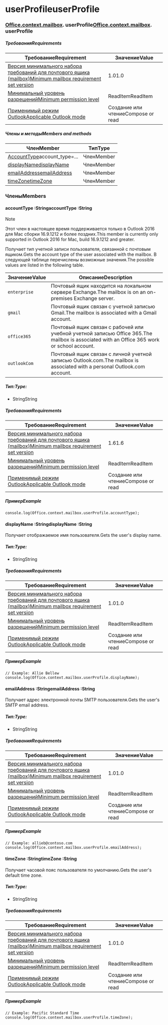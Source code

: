 
# <a name="userprofile"></a><span data-ttu-id="5410d-101">userProfile</span><span class="sxs-lookup"><span data-stu-id="5410d-101">userProfile</span></span>

### <span data-ttu-id="5410d-p101">[Office](Office.md)[.context](Office.context.md)[.mailbox](Office.context.mailbox.md). userProfile</span><span class="sxs-lookup"><span data-stu-id="5410d-p101">[Office](Office.md)[.context](Office.context.md)[.mailbox](Office.context.mailbox.md). userProfile</span></span>

##### <a name="requirements"></a><span data-ttu-id="5410d-104">Требования</span><span class="sxs-lookup"><span data-stu-id="5410d-104">Requirements</span></span>

|<span data-ttu-id="5410d-105">Требование</span><span class="sxs-lookup"><span data-stu-id="5410d-105">Requirement</span></span>| <span data-ttu-id="5410d-106">Значение</span><span class="sxs-lookup"><span data-stu-id="5410d-106">Value</span></span>|
|---|---|
|[<span data-ttu-id="5410d-107">Версия минимального набора требований для почтового ящика (mailbox)</span><span class="sxs-lookup"><span data-stu-id="5410d-107">Minimum mailbox requirement set version</span></span>](/office/dev/add-ins/reference/requirement-sets/outlook-api-requirement-sets)| <span data-ttu-id="5410d-108">1.0</span><span class="sxs-lookup"><span data-stu-id="5410d-108">1.0</span></span>|
|[<span data-ttu-id="5410d-109">Минимальный уровень разрешений</span><span class="sxs-lookup"><span data-stu-id="5410d-109">Minimum permission level</span></span>](https://docs.microsoft.com/outlook/add-ins/understanding-outlook-add-in-permissions)| <span data-ttu-id="5410d-110">ReadItem</span><span class="sxs-lookup"><span data-stu-id="5410d-110">ReadItem</span></span>|
|[<span data-ttu-id="5410d-111">Применимый режим Outlook</span><span class="sxs-lookup"><span data-stu-id="5410d-111">Applicable Outlook mode</span></span>](https://docs.microsoft.com/outlook/add-ins/#extension-points)| <span data-ttu-id="5410d-112">Создание или чтение</span><span class="sxs-lookup"><span data-stu-id="5410d-112">Compose or read</span></span>|

##### <a name="members-and-methods"></a><span data-ttu-id="5410d-113">Члены и методы</span><span class="sxs-lookup"><span data-stu-id="5410d-113">Members and methods</span></span>

| <span data-ttu-id="5410d-114">Член</span><span class="sxs-lookup"><span data-stu-id="5410d-114">Member</span></span> | <span data-ttu-id="5410d-115">Тип</span><span class="sxs-lookup"><span data-stu-id="5410d-115">Type</span></span> |
|--------|------|
| <span data-ttu-id="5410d-116">[AccountType](#accounttype-string)</span><span class="sxs-lookup"><span data-stu-id="5410d-116">[](#accounttype-string)account_type=...</span></span> | <span data-ttu-id="5410d-117">Член</span><span class="sxs-lookup"><span data-stu-id="5410d-117">Member</span></span> |
| [<span data-ttu-id="5410d-118">displayName</span><span class="sxs-lookup"><span data-stu-id="5410d-118">displayName</span></span>](#displayname-string) | <span data-ttu-id="5410d-119">Член</span><span class="sxs-lookup"><span data-stu-id="5410d-119">Member</span></span> |
| [<span data-ttu-id="5410d-120">emailAddress</span><span class="sxs-lookup"><span data-stu-id="5410d-120">emailAddress</span></span>](#emailaddress-string) | <span data-ttu-id="5410d-121">Член</span><span class="sxs-lookup"><span data-stu-id="5410d-121">Member</span></span> |
| [<span data-ttu-id="5410d-122">timeZone</span><span class="sxs-lookup"><span data-stu-id="5410d-122">timeZone</span></span>](#timezone-string) | <span data-ttu-id="5410d-123">Член</span><span class="sxs-lookup"><span data-stu-id="5410d-123">Member</span></span> |

### <a name="members"></a><span data-ttu-id="5410d-124">Члены</span><span class="sxs-lookup"><span data-stu-id="5410d-124">Members</span></span>

####  <a name="accounttype-string"></a><span data-ttu-id="5410d-125">accountType :String</span><span class="sxs-lookup"><span data-stu-id="5410d-125">accountType :String</span></span>

> [!NOTE]
> <span data-ttu-id="5410d-126">Этот член в настоящее время поддерживается только в Outlook 2016 для Mac сборки 16.9.1212 и более поздних.</span><span class="sxs-lookup"><span data-stu-id="5410d-126">This member is currently only supported in Outlook 2016 for Mac, build 16.9.1212 and greater.</span></span>

<span data-ttu-id="5410d-127">Получает тип учетной записи пользователя, связанной с почтовым ящиком.</span><span class="sxs-lookup"><span data-stu-id="5410d-127">Gets the account type of the user associated with the mailbox.</span></span> <span data-ttu-id="5410d-128">В следующей таблице перечислены возможные значения.</span><span class="sxs-lookup"><span data-stu-id="5410d-128">The possible values are listed in the following table.</span></span>

| <span data-ttu-id="5410d-129">Значение</span><span class="sxs-lookup"><span data-stu-id="5410d-129">Value</span></span> | <span data-ttu-id="5410d-130">Описание</span><span class="sxs-lookup"><span data-stu-id="5410d-130">Description</span></span> |
|-------|-------------|
| `enterprise` | <span data-ttu-id="5410d-131">Почтовый ящик находится на локальном сервере Exchange.</span><span class="sxs-lookup"><span data-stu-id="5410d-131">The mailbox is on an on-premises Exchange server.</span></span> |
| `gmail` | <span data-ttu-id="5410d-132">Почтовый ящик связан с учетной записью Gmail.</span><span class="sxs-lookup"><span data-stu-id="5410d-132">The mailbox is associated with a Gmail account.</span></span> |
| `office365` | <span data-ttu-id="5410d-133">Почтовый ящик связан с рабочей или учебной учетной записью Office 365.</span><span class="sxs-lookup"><span data-stu-id="5410d-133">The mailbox is associated with an Office 365 work or school account.</span></span> |
| `outlookCom` | <span data-ttu-id="5410d-134">Почтовый ящик связан с личной учетной записью Outlook.com.</span><span class="sxs-lookup"><span data-stu-id="5410d-134">The mailbox is associated with a personal Outlook.com account.</span></span> |

##### <a name="type"></a><span data-ttu-id="5410d-135">Тип:</span><span class="sxs-lookup"><span data-stu-id="5410d-135">Type:</span></span>

*   <span data-ttu-id="5410d-136">String</span><span class="sxs-lookup"><span data-stu-id="5410d-136">String</span></span>

##### <a name="requirements"></a><span data-ttu-id="5410d-137">Требования</span><span class="sxs-lookup"><span data-stu-id="5410d-137">Requirements</span></span>

|<span data-ttu-id="5410d-138">Требование</span><span class="sxs-lookup"><span data-stu-id="5410d-138">Requirement</span></span>| <span data-ttu-id="5410d-139">Значение</span><span class="sxs-lookup"><span data-stu-id="5410d-139">Value</span></span>|
|---|---|
|[<span data-ttu-id="5410d-140">Версия минимального набора требований для почтового ящика (mailbox)</span><span class="sxs-lookup"><span data-stu-id="5410d-140">Minimum mailbox requirement set version</span></span>](/office/dev/add-ins/reference/requirement-sets/outlook-api-requirement-sets)| <span data-ttu-id="5410d-141">1.6</span><span class="sxs-lookup"><span data-stu-id="5410d-141">1.6</span></span> |
|[<span data-ttu-id="5410d-142">Минимальный уровень разрешений</span><span class="sxs-lookup"><span data-stu-id="5410d-142">Minimum permission level</span></span>](https://docs.microsoft.com/outlook/add-ins/understanding-outlook-add-in-permissions)| <span data-ttu-id="5410d-143">ReadItem</span><span class="sxs-lookup"><span data-stu-id="5410d-143">ReadItem</span></span>|
|[<span data-ttu-id="5410d-144">Применимый режим Outlook</span><span class="sxs-lookup"><span data-stu-id="5410d-144">Applicable Outlook mode</span></span>](https://docs.microsoft.com/outlook/add-ins/#extension-points)| <span data-ttu-id="5410d-145">Создание или чтение</span><span class="sxs-lookup"><span data-stu-id="5410d-145">Compose or read</span></span>|

##### <a name="example"></a><span data-ttu-id="5410d-146">Пример</span><span class="sxs-lookup"><span data-stu-id="5410d-146">Example</span></span>

```
console.log(Office.context.mailbox.userProfile.accountType);
```

####  <a name="displayname-string"></a><span data-ttu-id="5410d-147">displayName :String</span><span class="sxs-lookup"><span data-stu-id="5410d-147">displayName :String</span></span>

<span data-ttu-id="5410d-148">Получает отображаемое имя пользователя.</span><span class="sxs-lookup"><span data-stu-id="5410d-148">Gets the user's display name.</span></span>

##### <a name="type"></a><span data-ttu-id="5410d-149">Тип:</span><span class="sxs-lookup"><span data-stu-id="5410d-149">Type:</span></span>

*   <span data-ttu-id="5410d-150">String</span><span class="sxs-lookup"><span data-stu-id="5410d-150">String</span></span>

##### <a name="requirements"></a><span data-ttu-id="5410d-151">Требования</span><span class="sxs-lookup"><span data-stu-id="5410d-151">Requirements</span></span>

|<span data-ttu-id="5410d-152">Требование</span><span class="sxs-lookup"><span data-stu-id="5410d-152">Requirement</span></span>| <span data-ttu-id="5410d-153">Значение</span><span class="sxs-lookup"><span data-stu-id="5410d-153">Value</span></span>|
|---|---|
|[<span data-ttu-id="5410d-154">Версия минимального набора требований для почтового ящика (mailbox)</span><span class="sxs-lookup"><span data-stu-id="5410d-154">Minimum mailbox requirement set version</span></span>](/office/dev/add-ins/reference/requirement-sets/outlook-api-requirement-sets)| <span data-ttu-id="5410d-155">1.0</span><span class="sxs-lookup"><span data-stu-id="5410d-155">1.0</span></span>|
|[<span data-ttu-id="5410d-156">Минимальный уровень разрешений</span><span class="sxs-lookup"><span data-stu-id="5410d-156">Minimum permission level</span></span>](https://docs.microsoft.com/outlook/add-ins/understanding-outlook-add-in-permissions)| <span data-ttu-id="5410d-157">ReadItem</span><span class="sxs-lookup"><span data-stu-id="5410d-157">ReadItem</span></span>|
|[<span data-ttu-id="5410d-158">Применимый режим Outlook</span><span class="sxs-lookup"><span data-stu-id="5410d-158">Applicable Outlook mode</span></span>](https://docs.microsoft.com/outlook/add-ins/#extension-points)| <span data-ttu-id="5410d-159">Создание или чтение</span><span class="sxs-lookup"><span data-stu-id="5410d-159">Compose or read</span></span>|

##### <a name="example"></a><span data-ttu-id="5410d-160">Пример</span><span class="sxs-lookup"><span data-stu-id="5410d-160">Example</span></span>

```
// Example: Allie Bellew
console.log(Office.context.mailbox.userProfile.displayName);
```

####  <a name="emailaddress-string"></a><span data-ttu-id="5410d-161">emailAddress :String</span><span class="sxs-lookup"><span data-stu-id="5410d-161">emailAddress :String</span></span>

<span data-ttu-id="5410d-162">Получает адрес электронной почты SMTP пользователя.</span><span class="sxs-lookup"><span data-stu-id="5410d-162">Gets the user's SMTP email address.</span></span>

##### <a name="type"></a><span data-ttu-id="5410d-163">Тип:</span><span class="sxs-lookup"><span data-stu-id="5410d-163">Type:</span></span>

*   <span data-ttu-id="5410d-164">String</span><span class="sxs-lookup"><span data-stu-id="5410d-164">String</span></span>

##### <a name="requirements"></a><span data-ttu-id="5410d-165">Требования</span><span class="sxs-lookup"><span data-stu-id="5410d-165">Requirements</span></span>

|<span data-ttu-id="5410d-166">Требование</span><span class="sxs-lookup"><span data-stu-id="5410d-166">Requirement</span></span>| <span data-ttu-id="5410d-167">Значение</span><span class="sxs-lookup"><span data-stu-id="5410d-167">Value</span></span>|
|---|---|
|[<span data-ttu-id="5410d-168">Версия минимального набора требований для почтового ящика (mailbox)</span><span class="sxs-lookup"><span data-stu-id="5410d-168">Minimum mailbox requirement set version</span></span>](/office/dev/add-ins/reference/requirement-sets/outlook-api-requirement-sets)| <span data-ttu-id="5410d-169">1.0</span><span class="sxs-lookup"><span data-stu-id="5410d-169">1.0</span></span>|
|[<span data-ttu-id="5410d-170">Минимальный уровень разрешений</span><span class="sxs-lookup"><span data-stu-id="5410d-170">Minimum permission level</span></span>](https://docs.microsoft.com/outlook/add-ins/understanding-outlook-add-in-permissions)| <span data-ttu-id="5410d-171">ReadItem</span><span class="sxs-lookup"><span data-stu-id="5410d-171">ReadItem</span></span>|
|[<span data-ttu-id="5410d-172">Применимый режим Outlook</span><span class="sxs-lookup"><span data-stu-id="5410d-172">Applicable Outlook mode</span></span>](https://docs.microsoft.com/outlook/add-ins/#extension-points)| <span data-ttu-id="5410d-173">Создание или чтение</span><span class="sxs-lookup"><span data-stu-id="5410d-173">Compose or read</span></span>|

##### <a name="example"></a><span data-ttu-id="5410d-174">Пример</span><span class="sxs-lookup"><span data-stu-id="5410d-174">Example</span></span>

```
// Example: allieb@contoso.com
console.log(Office.context.mailbox.userProfile.emailAddress);
```

####  <a name="timezone-string"></a><span data-ttu-id="5410d-175">timeZone :String</span><span class="sxs-lookup"><span data-stu-id="5410d-175">timeZone :String</span></span>

<span data-ttu-id="5410d-176">Получает часовой пояс пользователя по умолчанию.</span><span class="sxs-lookup"><span data-stu-id="5410d-176">Gets the user's default time zone.</span></span>

##### <a name="type"></a><span data-ttu-id="5410d-177">Тип:</span><span class="sxs-lookup"><span data-stu-id="5410d-177">Type:</span></span>

*   <span data-ttu-id="5410d-178">String</span><span class="sxs-lookup"><span data-stu-id="5410d-178">String</span></span>

##### <a name="requirements"></a><span data-ttu-id="5410d-179">Требования</span><span class="sxs-lookup"><span data-stu-id="5410d-179">Requirements</span></span>

|<span data-ttu-id="5410d-180">Требование</span><span class="sxs-lookup"><span data-stu-id="5410d-180">Requirement</span></span>| <span data-ttu-id="5410d-181">Значение</span><span class="sxs-lookup"><span data-stu-id="5410d-181">Value</span></span>|
|---|---|
|[<span data-ttu-id="5410d-182">Версия минимального набора требований для почтового ящика (mailbox)</span><span class="sxs-lookup"><span data-stu-id="5410d-182">Minimum mailbox requirement set version</span></span>](/office/dev/add-ins/reference/requirement-sets/outlook-api-requirement-sets)| <span data-ttu-id="5410d-183">1.0</span><span class="sxs-lookup"><span data-stu-id="5410d-183">1.0</span></span>|
|[<span data-ttu-id="5410d-184">Минимальный уровень разрешений</span><span class="sxs-lookup"><span data-stu-id="5410d-184">Minimum permission level</span></span>](https://docs.microsoft.com/outlook/add-ins/understanding-outlook-add-in-permissions)| <span data-ttu-id="5410d-185">ReadItem</span><span class="sxs-lookup"><span data-stu-id="5410d-185">ReadItem</span></span>|
|[<span data-ttu-id="5410d-186">Применимый режим Outlook</span><span class="sxs-lookup"><span data-stu-id="5410d-186">Applicable Outlook mode</span></span>](https://docs.microsoft.com/outlook/add-ins/#extension-points)| <span data-ttu-id="5410d-187">Создание или чтение</span><span class="sxs-lookup"><span data-stu-id="5410d-187">Compose or read</span></span>|

##### <a name="example"></a><span data-ttu-id="5410d-188">Пример</span><span class="sxs-lookup"><span data-stu-id="5410d-188">Example</span></span>

```
// Example: Pacific Standard Time
console.log(Office.context.mailbox.userProfile.timeZone);
```